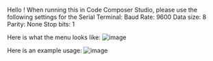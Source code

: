 Hello ! When running this in Code Composer Studio, please use the following settings for the Serial Terminal:
Baud Rate: 9600
Data size: 8
Parity: None
Stop bits: 1


Here is what the menu looks like:
![image](https://github.com/user-attachments/assets/ac948b96-0461-4d0a-abfd-a8a308b732cd)

Here is an example usage:
![image](https://github.com/user-attachments/assets/878e4dfe-5e6d-42dc-8119-e47c3fd5cbbc)
